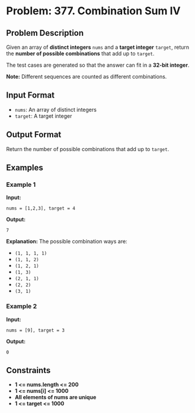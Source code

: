 
# Problem: 377. Combination Sum IV

## Problem Description
Given an array of **distinct integers** `nums` and a **target integer** `target`, return the **number of possible combinations** that add up to `target`.

The test cases are generated so that the answer can fit in a **32-bit integer**.

**Note:** Different sequences are counted as different combinations.

## Input Format
- `nums`: An array of distinct integers
- `target`: A target integer

## Output Format
Return the number of possible combinations that add up to `target`.

## Examples

### Example 1
**Input:**

`nums = [1,2,3], target = 4`<br/>

**Output:**

`7`<br/>

**Explanation:**
The possible combination ways are:
- `(1, 1, 1, 1)`
- `(1, 1, 2)`
- `(1, 2, 1)`
- `(1, 3)`
- `(2, 1, 1)`
- `(2, 2)`
- `(3, 1)`

### Example 2
**Input:**

`nums = [9], target = 3`<br/>

**Output:**

`0`<br/>

## Constraints
- **1 <= nums.length <= 200**
- **1 <= nums[i] <= 1000**
- **All elements of nums are unique**
- **1 <= target <= 1000**

